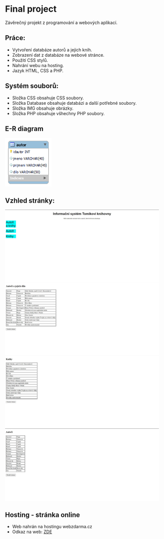 # Final project

Závěrečný projekt z programování a webových aplikací.

## Práce:

- Vytvoření databáze autorů a jejich knih.
- Zobrazení dat z databáze na webové stránce.
- Použití CSS stylů.
- Nahrání webu na hosting.
- Jazyk HTML, CSS a PHP.

## Systém souborů:

- Složka CSS obsahuje CSS soubory.
- Složka Database obsahuje databázi a další potřebné soubory.
- Složka IMG obsahuje obrázky.
- Složka PHP obsahuje všhechny PHP soubory.

## E-R diagram
<img src = "Database/e-r_diagram.png" >

## Vzhled stránky:
<img src = "IMG/obr1.jpg" >
<img src = "IMG/obr2.jpg" >
<img src = "IMG/obr3.jpg" >
<img src = "IMG/obr4.jpg" >

## Hosting - stránka online

- Web nahrán na hostingu webzdarma.cz
- Odkaz na web: [ZDE](http://autory-knihy.euweb.cz )
